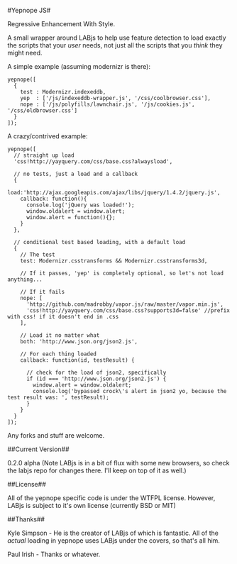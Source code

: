 #Yepnope JS#

Regressive Enhancement With Style.

A small wrapper around LABjs to help use feature detection to load exactly the scripts that your _user_ needs, not just all the scripts that you _think_ they might need.

A simple example (assuming modernizr is there):

    yepnope([
      {
        test : Modernizr.indexeddb,
        yep  : ['/js/indexeddb-wrapper.js', '/css/coolbrowser.css'],
        nope : ['/js/polyfills/lawnchair.js', '/js/cookies.js', '/css/oldbrowser.css']
      }
    ]);

A crazy/contrived example:

    yepnope([
      // straight up load
      'css!http://yayquery.com/css/base.css?alwaysload',
      
      // no tests, just a load and a callback
      {
        load:'http://ajax.googleapis.com/ajax/libs/jquery/1.4.2/jquery.js',
        callback: function(){
          console.log('jQuery was loaded!');
          window.oldalert = window.alert;
          window.alert = function(){};
        }
      },
      
      // conditional test based loading, with a default load
      {
        // The test
        test: Modernizr.csstransforms && Modernizr.csstransforms3d,
        
        // If it passes, 'yep' is completely optional, so let's not load anything...
        
        // If it fails
        nope: [
          'http://github.com/madrobby/vapor.js/raw/master/vapor.min.js',
          'css!http://yayquery.com/css/base.css?supports3d=false' //prefix with css! if it doesn't end in .css
        ],
        
        // Load it no matter what
        both: 'http://www.json.org/json2.js',
        
        // For each thing loaded
        callback: function(id, testResult) {
          
          // check for the load of json2, specifically
          if (id === 'http://www.json.org/json2.js') {
            window.alert = window.oldalert;
            console.log('bypassed crock\'s alert in json2 yo, because the test result was: ', testResult);
          }
        }
      }
    ]);

Any forks and stuff are welcome.

##Current Version##

0.2.0 alpha  (Note LABjs is in a bit of flux with some new browsers, so check the labjs repo for changes there. I'll keep on top of it as well.)

##License##

All of the yepnope specific code is under the WTFPL license. However, LABjs is subject to it's own license (currently BSD or MIT)

##Thanks##

Kyle Simpson - He is the creator of LABjs of which is fantastic. All of the _actual_ loading in yepnope uses LABjs under the covers, so that's all him.

Paul Irish - Thanks or whatever.
